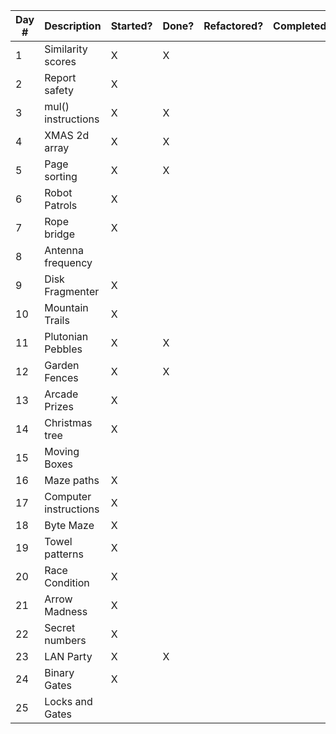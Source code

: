| Day # | Description | Started? | Done? | Refactored? | Completed? |
|-------|-------------|----------|-------|-------------|------------|
| 1  | Similarity scores | X | X |   |   |
| 2  | Report safety | X |   |   |   |
| 3  | mul() instructions | X | X |   |   |
| 4  | XMAS 2d array | X | X |   |   |
| 5  | Page sorting | X | X |   |   |
| 6  | Robot Patrols | X |   |   |   |
| 7  | Rope bridge | X |   |   |   |
| 8  | Antenna frequency |   |   |   |   |
| 9  | Disk Fragmenter | X |   |   |   |
| 10 | Mountain Trails | X |   |   |   |
| 11 | Plutonian Pebbles | X | X |   |   |
| 12 | Garden Fences | X | X |   |   |
| 13 | Arcade Prizes | X |   |   |   |
| 14 | Christmas tree | X |   |   |   |
| 15 | Moving Boxes |   |   |   |   |
| 16 | Maze paths | X |   |   |   |
| 17 | Computer instructions | X |   |   |   |
| 18 | Byte Maze | X |   |   |   |
| 19 | Towel patterns | X |   |   |   |
| 20 | Race Condition | X |   |   |   |
| 21 | Arrow Madness | X |   |   |   |
| 22 | Secret numbers | X |   |   |   |
| 23 | LAN Party | X | X |   |   |
| 24 | Binary Gates | X |   |   |   |
| 25 | Locks and Gates |   |   |   |   |
